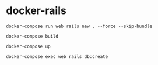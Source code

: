 # docker-rails


```
docker-compose run web rails new . --force --skip-bundle
```

```
docker-compose build
```

```
docker-compose up
```

```
docker-compose exec web rails db:create
```
